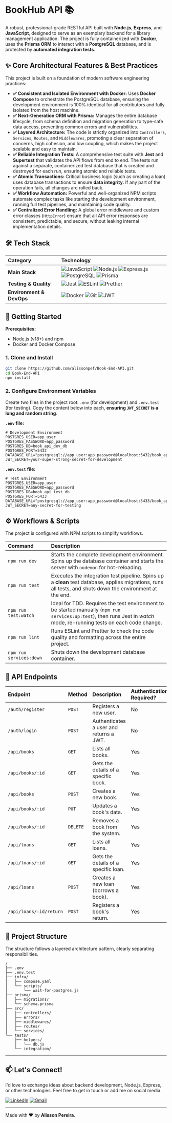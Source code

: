 # BookHub API 📚

A robust, professional-grade RESTful API built with **Node.js**, **Express**, and **JavaScript**, designed to serve as an exemplary backend for a library management application. The project is fully containerized with **Docker**, uses the **Prisma ORM** to interact with a **PostgreSQL** database, and is protected by **automated integration tests**.

## ✨ Core Architectural Features & Best Practices

This project is built on a foundation of modern software engineering practices:

-   **✅ Consistent and Isolated Environment with Docker:** Uses **Docker Compose** to orchestrate the PostgreSQL database, ensuring the development environment is 100% identical for all contributors and fully isolated from the host machine.
-   **✅ Next-Generation ORM with Prisma:** Manages the entire database lifecycle, from schema definition and migration generation to type-safe data access, preventing common errors and vulnerabilities.
-   **✅ Layered Architecture:** The code is strictly organized into `Controllers`, `Services`, `Routes`, and `Middlewares`, promoting a clear separation of concerns, high cohesion, and low coupling, which makes the project scalable and easy to maintain.
-   **✅ Reliable Integration Tests:** A comprehensive test suite with **Jest** and **Supertest** that validates the API flows from end to end. The tests run against a separate, containerized test database that is created and destroyed for each run, ensuring atomic and reliable tests.
-   **✅ Atomic Transactions:** Critical business logic (such as creating a loan) uses database transactions to ensure **data integrity**. If any part of the operation fails, all changes are rolled back.
-   **✅ Workflow Automation:** Powerful and well-organized NPM scripts automate complex tasks like starting the development environment, running full test pipelines, and maintaining code quality.
-   **✅ Centralized Error Handling:** A global error middleware and custom error classes (`HttpError`) ensure that all API error responses are consistent, predictable, and secure, without leaking internal implementation details.

## 🛠️ Tech Stack

| Category              | Technology                                                                                                                                                                                                                                                                                                                                                                                                                                        |
| :-------------------- | :------------------------------------------------------------------------------------------------------------------------------------------------------------------------------------------------------------------------------------------------------------------------------------------------------------------------------------------------------------------------------------------------------------------------------------------------ |
| **Main Stack**        | ![JavaScript](https://img.shields.io/badge/JavaScript-F7DF1E?style=for-the-badge&logo=javascript&logoColor=black) ![Node.js](https://img.shields.io/badge/Node.js-339933?style=for-the-badge&logo=nodedotjs&logoColor=white) ![Express.js](https://img.shields.io/badge/Express.js-000000?style=for-the-badge&logo=express&logoColor=white) ![PostgreSQL](https://img.shields.io/badge/PostgreSQL-4169E1?style=for-the-badge&logo=postgresql&logoColor=white) ![Prisma](https://img.shields.io/badge/Prisma-2D3748?style=for-the-badge&logo=prisma&logoColor=white) |
| **Testing & Quality** | ![Jest](https://img.shields.io/badge/Jest-C21325?style=for-the-badge&logo=jest&logoColor=white) ![ESLint](https://img.shields.io/badge/ESLint-4B32C3?style=for-the-badge&logo=eslint&logoColor=white) ![Prettier](https://img.shields.io/badge/Prettier-F7B93E?style=for-the-badge&logo=prettier&logoColor=white)                                                                                                                                 |
| **Environment & DevOps**  | ![Docker](https://img.shields.io/badge/Docker-2496ED?style=for-the-badge&logo=docker&logoColor=white) ![Git](https://img.shields.io/badge/GIT-F05032?style=for-the-badge&logo=git&logoColor=white) ![JWT](https://img.shields.io/badge/JSON%20Web%20Tokens-000000?style=for-the-badge&logo=jsonwebtokens&logoColor=white) |

## 🚀 Getting Started

**Prerequisites:**

-   Node.js (v18+) and npm
-   Docker and Docker Compose

### 1. Clone and Install

```bash
git clone https://github.com/alissonpef/Book-End-API.git
cd Book-End-API
npm install
```

### 2. Configure Environment Variables

Create two files in the project root: `.env` (for development) and `.env.test` (for testing). Copy the content below into each, **ensuring `JWT_SECRET` is a long and random string**.

**`.env` file:**

```env
# Development Environment
POSTGRES_USER=app_user
POSTGRES_PASSWORD=app_password
POSTGRES_DB=book_api_dev_db
POSTGRES_PORT=5432
DATABASE_URL="postgresql://app_user:app_password@localhost:5432/book_api_dev_db"
JWT_SECRET=your-super-strong-secret-for-development
```

**`.env.test` file:**

```env
# Test Environment
POSTGRES_USER=app_user
POSTGRES_PASSWORD=app_password
POSTGRES_DB=book_api_test_db
POSTGRES_PORT=5433
DATABASE_URL="postgresql://app_user:app_password@localhost:5433/book_api_test_db"
JWT_SECRET=any-secret-for-testing
```

## ⚙️ Workflows & Scripts

The project is configured with NPM scripts to simplify workflows.

| Command             | Description                                                                                                                                                                                |
| :------------------ | :----------------------------------------------------------------------------------------------------------------------------------------------------------------------------------------- |
| `npm run dev`       | Starts the complete development environment. Spins up the database container and starts the server with `nodemon` for hot-reloading.                                                        |
| `npm run test`      | Executes the integration test pipeline. Spins up a **clean** test database, applies migrations, runs all tests, and shuts down the environment at the end.                                |
| `npm run test:watch`| Ideal for TDD. Requires the test environment to be started manually (`npm run services:up:test`), then runs Jest in *watch* mode, re-running tests on each code change.                     |
| `npm run lint`      | Runs ESLint and Prettier to check the code quality and formatting across the entire project.                                                                                               |
| `npm run services:down` | Shuts down the development database container.                                                                                                                                          |

## 📖 API Endpoints

| Endpoint                | Method   | Description                                 | Authentication Required? |
| :---------------------- | :------- | :------------------------------------------ | :----------------------- |
| `/auth/register`        | `POST`   | Registers a new user.                       | No                       |
| `/auth/login`           | `POST`   | Authenticates a user and returns a JWT.     | No                       |
| `/api/books`            | `GET`    | Lists all books.                            | Yes                      |
| `/api/books/:id`        | `GET`    | Gets the details of a specific book.        | Yes                      |
| `/api/books`            | `POST`   | Creates a new book.                         | Yes                      |
| `/api/books/:id`        | `PUT`    | Updates a book's data.                      | Yes                      |
| `/api/books/:id`        | `DELETE` | Removes a book from the system.             | Yes                      |
| `/api/loans`            | `GET`    | Lists all loans.                            | Yes                      |
| `/api/loans/:id`        | `GET`    | Gets the details of a specific loan.        | Yes                      |
| `/api/loans`            | `POST`   | Creates a new loan (borrows a book).        | Yes                      |
| `/api/loans/:id/return` | `POST`   | Registers a book's return.                  | Yes                      |

## 📁 Project Structure

The structure follows a layered architecture pattern, clearly separating responsibilities.

```
/
├── .env
├── .env.test
├── infra/
│   ├── compose.yaml
│   └── scripts/
│       └── wait-for-postgres.js
├── prisma/
│   ├── migrations/
│   └── schema.prisma
├── src/
│   ├── controllers/
│   ├── errors/
│   ├── middlewares/
│   ├── routes/
│   └── services/
└── tests/
    ├── helpers/
    │   └── db.js
    └── integration/
```

---

## 📫 Let's Connect!

I'd love to exchange ideas about backend development, Node.js, Express, or other technologies. Feel free to get in touch or add me on social media.

[![LinkedIn](https://img.shields.io/badge/LinkedIn-%230077B5.svg?style=for-the-badge&logo=linkedin&logoColor=white)](https://www.linkedin.com/in/alisson-pereira-ferreira-45022623b/)
[![Gmail](https://img.shields.io/badge/Gmail-%23EA4335.svg?style=for-the-badge&logo=gmail&logoColor=white)](mailto:alissonpef@gmail.com)

---

Made with ❤️ by **Alisson Pereira**.
